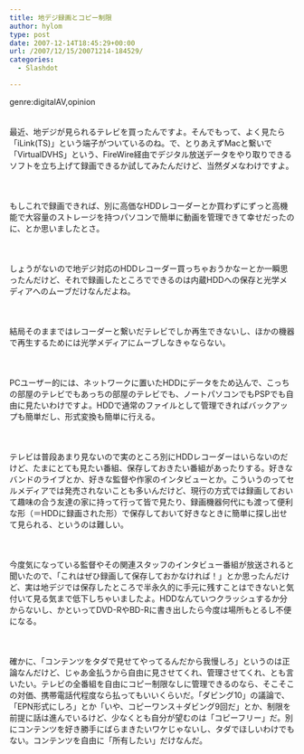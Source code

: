 ```yaml
---
title: 地デジ録画とコピー制限
author: hylom
type: post
date: 2007-12-14T18:45:29+00:00
url: /2007/12/15/20071214-184529/
categories:
  - Slashdot

---
```

genre:digitalAV&#44;opinion  
</br>   
最近、地デジが見られるテレビを買ったんですよ。そんでもって、よく見たら「iLink(TS)」という端子がついているのね。で、とりあえずMacと繋いで「VirtualDVHS」という、FireWire経由でデジタル放送データをやり取りできるソフトを立ち上げて録画できるか試してみたんだけど、当然ダメなわけですよ。</br>  
</br>   
もしこれで録画できれば、別に高価なHDDレコーダーとか買わずにずっと高機能で大容量のストレージを持つパソコンで簡単に動画を管理できて幸せだったのに、とか思いましたとさ。</br>  
</br>   
しょうがないので地デジ対応のHDDレコーダー買っちゃおうかなーとか一瞬思ったんだけど、それで録画したところでできるのは内蔵HDDへの保存と光学メディアへのムーブだけなんだよね。</br>  
</br>   
結局そのままではレコーダーと繋いだテレビでしか再生できないし、ほかの機器で再生するためには光学メディアにムーブしなきゃならない。</br>  
</br>   
PCユーザー的には、ネットワークに置いたHDDにデータをため込んで、こっちの部屋のテレビでもあっちの部屋のテレビでも、ノートパソコンでもPSPでも自由に見たいわけですよ。HDDで通常のファイルとして管理できればバックアップも簡単だし、形式変換も簡単に行える。</br>  
</br>   
テレビは普段あまり見ないので実のところ別にHDDレコーダーはいらないのだけど、たまにとても見たい番組、保存しておきたい番組があったりする。好きなバンドのライブとか、好きな監督や作家のインタビューとか。こういうのってセルメディアでは発売されないことも多いんだけど、現行の方式では録画しておいて趣味の合う友達の家に持って行って皆で見たり、録画機器何代にも渡って便利な形（＝HDDに録画された形）で保存しておいて好きなときに簡単に探し出せて見られる、というのは難しい。</br>  
</br>   
今度気になっている監督やその関連スタッフのインタビュー番組が放送されると聞いたので、「これはぜひ録画して保存しておかなければ！」とか思ったんだけど、実は地デジでは保存したところで半永久的に手元に残すことはできないと気付いて見る気まで低下しちゃいましたよ。HDDなんていつクラッシュするか分からないし、かといってDVD-RやBD-Rに書き出したら今度は場所もとるし不便になる。</br>  
</br>   
確かに、「コンテンツをタダで見せてやってるんだから我慢しろ」というのは正論なんだけど、じゃあ金払うから自由に見させてくれ、管理させてくれ、とも言いたい。テレビの全番組を自由にコピー制限なしに管理できるのなら、そこそこの対価、携帯電話代程度なら払ってもいいくらいだ。「ダビング10」の議論で、「EPN形式にしろ」とか「いや、コピーワンス＋ダビング9回だ」とか、制限を前提に話は進んでいるけど、少なくとも自分が望むのは「コピーフリー」だ。別にコンテンツを好き勝手にばらまきたいワケじゃないし、タダでほしいわけでもない。コンテンツを自由に「所有したい」だけなんだ。</br>  
</br>  
</br>